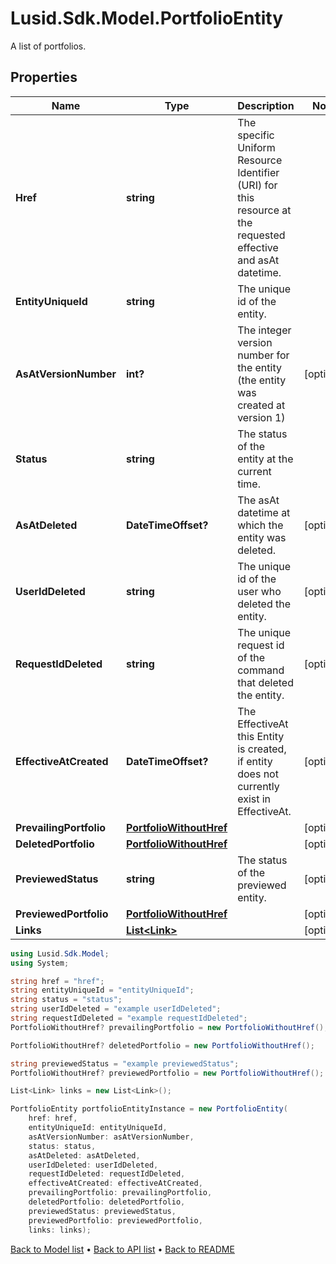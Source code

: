 # Lusid.Sdk.Model.PortfolioEntity
A list of portfolios.

## Properties

Name | Type | Description | Notes
------------ | ------------- | ------------- | -------------
**Href** | **string** | The specific Uniform Resource Identifier (URI) for this resource at the requested effective and asAt datetime. | 
**EntityUniqueId** | **string** | The unique id of the entity. | 
**AsAtVersionNumber** | **int?** | The integer version number for the entity (the entity was created at version 1) | [optional] 
**Status** | **string** | The status of the entity at the current time. | 
**AsAtDeleted** | **DateTimeOffset?** | The asAt datetime at which the entity was deleted. | [optional] 
**UserIdDeleted** | **string** | The unique id of the user who deleted the entity. | [optional] 
**RequestIdDeleted** | **string** | The unique request id of the command that deleted the entity. | [optional] 
**EffectiveAtCreated** | **DateTimeOffset?** | The EffectiveAt this Entity is created, if entity does not currently exist in EffectiveAt. | [optional] 
**PrevailingPortfolio** | [**PortfolioWithoutHref**](PortfolioWithoutHref.md) |  | [optional] 
**DeletedPortfolio** | [**PortfolioWithoutHref**](PortfolioWithoutHref.md) |  | [optional] 
**PreviewedStatus** | **string** | The status of the previewed entity. | [optional] 
**PreviewedPortfolio** | [**PortfolioWithoutHref**](PortfolioWithoutHref.md) |  | [optional] 
**Links** | [**List&lt;Link&gt;**](Link.md) |  | [optional] 

```csharp
using Lusid.Sdk.Model;
using System;

string href = "href";
string entityUniqueId = "entityUniqueId";
string status = "status";
string userIdDeleted = "example userIdDeleted";
string requestIdDeleted = "example requestIdDeleted";
PortfolioWithoutHref? prevailingPortfolio = new PortfolioWithoutHref();

PortfolioWithoutHref? deletedPortfolio = new PortfolioWithoutHref();

string previewedStatus = "example previewedStatus";
PortfolioWithoutHref? previewedPortfolio = new PortfolioWithoutHref();

List<Link> links = new List<Link>();

PortfolioEntity portfolioEntityInstance = new PortfolioEntity(
    href: href,
    entityUniqueId: entityUniqueId,
    asAtVersionNumber: asAtVersionNumber,
    status: status,
    asAtDeleted: asAtDeleted,
    userIdDeleted: userIdDeleted,
    requestIdDeleted: requestIdDeleted,
    effectiveAtCreated: effectiveAtCreated,
    prevailingPortfolio: prevailingPortfolio,
    deletedPortfolio: deletedPortfolio,
    previewedStatus: previewedStatus,
    previewedPortfolio: previewedPortfolio,
    links: links);
```

[Back to Model list](../README.md#documentation-for-models) &#8226; [Back to API list](../README.md#documentation-for-api-endpoints) &#8226; [Back to README](../README.md)
